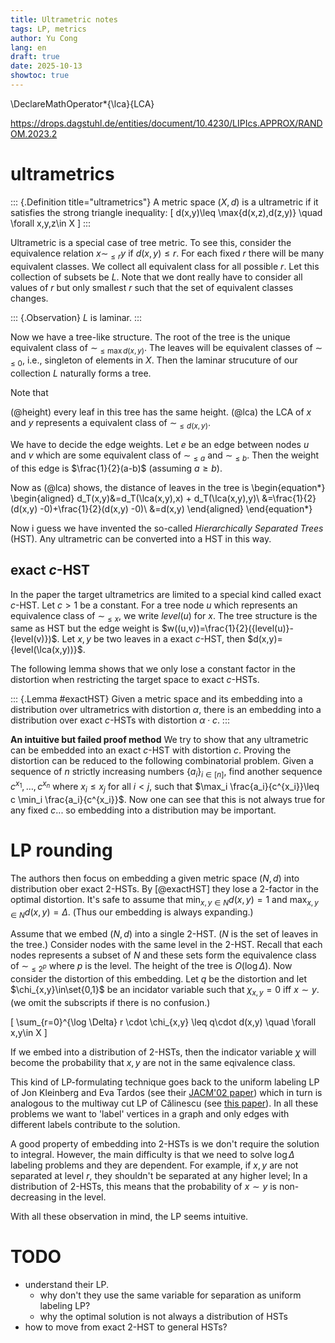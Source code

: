 ```yaml
---
title: Ultrametric notes
tags: LP, metrics
author: Yu Cong
lang: en
draft: true
date: 2025-10-13
showtoc: true
---
```


\DeclareMathOperator*{\lca}{LCA}

<https://drops.dagstuhl.de/entities/document/10.4230/LIPIcs.APPROX/RANDOM.2023.2>

# ultrametrics

::: {.Definition title="ultrametrics"}
A metric space $(X,d)$ is a ultrametric if it satisfies the strong triangle inequality:
\[
    d(x,y)\leq \max\{d(x,z),d(z,y)\} \quad \forall x,y,z\in X
\]
:::

Ultrametric is a special case of tree metric. To see this, consider the equivalence relation $x \sim_{\leq r} y$ if $d(x,y)\leq r$.
For each fixed $r$ there will be many equivalent classes. We collect all equivalent class for all possible $r$. Let this collection of subsets be $L$.
Note that we dont really have to consider all values of $r$ but only smallest $r$ such that the set of equivalent classes changes.

::: {.Observation}
$L$ is laminar.
:::

Now we have a tree-like structure. The root of the tree is the unique equivalent class of $\sim_{\leq \max d(x,y)}$. The leaves will be equivalent classes of $\sim_{\leq 0}$, i.e., singleton of elements in $X$. Then the laminar strucuture of our collection $L$ naturally forms a tree.

Note that 

(@height) every leaf in this tree has the same height.
(@lca) the LCA of $x$ and $y$ represents a equivalent class of $\sim_{\leq d(x,y)}$.

We have to decide the edge weights. Let $e$ be an edge between nodes $u$ and $v$ which are some equivalent class of $\sim_{\leq a}$ and $\sim_{\leq b}$. Then the weight of this edge is $\frac{1}{2}(a-b)$ (assuming $a\geq b$).

Now as (@lca) shows, the distance of leaves in the tree is
\begin{equation*}
\begin{aligned}
    d_T(x,y)&=d_T(\lca(x,y),x) + d_T(\lca(x,y),y)\\
            &=\frac{1}{2}(d(x,y) -0)+\frac{1}{2}(d(x,y) -0)\\
            &=d(x,y)
\end{aligned}
\end{equation*}

Now i guess we have invented the so-called *Hierarchically Separated Trees* (HST). Any ultrametric can be converted into a HST in this way.

## exact $c$-HST

In the paper the target ultrametrics are limited to a special kind called exact $c$-HST. Let $c>1$ be a constant. For a tree node $u$ which represents an equivalence class of $\sim_{\leq x}$, we write $level(u)$ for $x$. The tree structure is the same as HST but the edge weight is $w((u,v))=\frac{1}{2}({level(u)}-{level(v)})$. Let $x,y$ be two leaves in a exact $c$-HST, then $d(x,y)={level(\lca(x,y))}$.

The following lemma shows that we only lose a constant factor in the distortion when restricting the target space to exact $c$-HSTs.

::: {.Lemma #exactHST}
Given a metric space and its embedding into a distribution over ultrametrics with distortion $\alpha$, there is an embedding into a distribution over exact $c$-HSTs with distortion $\alpha\cdot c$.
:::

**An intuitive but failed proof method**
We try to show that any ultrametric can be embedded into an exact $c$-HST with distortion $c$. Proving the distortion can be reduced to the following combinatorial problem.
Given a sequence of $n$ strictly increasing numbers $\{a_i\}_{i\in [n]}$, find another sequence $c^{x_1},\dots, c^{x_n}$ where $x_i\leq x_j$ for all $i<j$, such that $\max_i \frac{a_i}{c^{x_i}}\leq c \min_i \frac{a_i}{c^{x_i}}$.
Now one can see that this is not always true for any fixed $c$... so embedding into a distribution may be important.

# LP rounding

The authors then focus on embedding a given metric space $(N,d)$ into distribution ober exact 2-HSTs. By [@exactHST] they lose a 2-factor in the optimal distortion.
It's safe to assume that $\min_{x,y\in N}d(x,y)=1$ and $\max_{x,y\in N}d(x,y)=\Delta$. (Thus our embedding is always expanding.)

Assume that we embed $(N,d)$ into a single 2-HST. ($N$ is the set of leaves in the tree.)
Consider nodes with the same level in the 2-HST. Recall that each nodes represents a subset of $N$ and these sets form the equivalence class of $\sim_{\leq 2^{p}}$ where $p$ is the level. The height of the tree is $O(\log \Delta)$.
Now consider the distortion of this embedding. Let $q$ be the distortion and let $\chi_{x,y}\in\set{0,1}$ be an incidator variable such that $\chi_{x,y}=0$ iff $x\sim y$. (we omit the subscripts if there is no confusion.)

\[
    \sum_{r=0}^{\log \Delta} r \cdot \chi_{x,y} \leq q\cdot d(x,y) \quad \forall x,y\in X
\]

<!-- For a fixed $r$, the equivalence relation $\sim$ defines a graph $(N,E)$ where $(u,v)\in E$ iff $u\sim v$ (equivalently, $d(u,v)\leq c^r$). -->


If we embed into a distribution of 2-HSTs, then the indicator variable $\chi$ will become the probability that $x,y$ are not in the same eqivalence class.

This kind of LP-formulating technique goes back to the uniform labeling LP of Jon Kleinberg and Eva Tardos (see their [JACM'02 paper](https://www.cs.cornell.edu/home/kleinber/focs99-mrf.pdf)) which in turn is analogous to the multiway cut LP of Călinescu (see [this paper](https://arxiv.org/pdf/1611.05530)).
In all these problems we want to 'label' vertices in a graph and only edges with different labels contribute to the solution.

A good property of embedding into 2-HSTs is we don't require the solution to integral. However, the main difficulty is that we need to solve $\log \Delta$ labeling problems and they are dependent. For example, if $x,y$ are not separated at level $r$, they shouldn't be separated at any higher level; In a distribution of 2-HSTs, this means that the probability of $x\sim y$ is non-decreasing in the level.

With all these observation in mind, the LP seems intuitive.

# TODO

- understand their LP.
    - why don't they use the same variable for separation as uniform labeling LP?
    - why the optimal solution is not always a distribution of HSTs
- how to move from exact 2-HST to general HSTs?